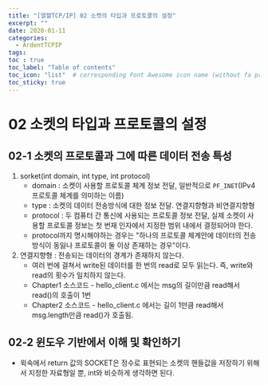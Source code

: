 ```yaml
---
title: "[열혈TCP/IP] 02 소켓의 타입과 프로토콜의 설정"
excerpt: ""
date: 2020-01-11
categories:
  - ArdentTCPIP
tags:
toc : true
toc_label: "Table of contents"
toc_icon: "list"  # corresponding Font Awesome icon name (without fa prefix)
toc_sticky: true
---
```


# 02 소켓의 타입과 프로토콜의 설정

## 02-1 소켓의 프로토콜과 그에 따른 데이터 전송 특성

1. sorket(int domain, int  type, int protocol)
    - domain : 소켓이 사용할 프로토콜 체계 정보 전달, 일반적으로 `PF_INET`(IPv4 프로토콜 체계를 의미하는 이름)
    - type : 소켓의 데이터 전송방식에 대한 정보 전달. 연결지향형과 비연결지향형
    - protocol : 두 컴퓨터 간 통신에 사용되는 프로토콜 정보 전달, 실제 소켓이 사용할 프로토콜 정보는 첫 번재 인자에서 지정한 범위 내에서 결정되어야 한다.
    - protocol까지 명시해야하는 경우는 "하나의 프로토콜 체계안에 데이터의 전송방식이 동잃나 프로토콜이 둘 이상 존재하는 경우"이다.
2. 연결지향형 : 전송되는 데이터의 경계가 존재하지 않는다.
    - 여러 번에 걸쳐서 write된 데이터를 한 번의 read로 모두 읽는다. 즉, write와 read의 횟수가 일치하지 않는다.
    - Chapter1 소스코드 - hello_client.c 에서는 msg의 길이만큼 read해서 read()의 호출이 1번
    - Chapter2 소스코드 - hello_client.c 에서는 길이 1만큼 read해서 msg.length만큼 read()가 호출됨.
    
## 02-2 윈도우 기반에서 이해 및 확인하기

- 윅속에서 return 값의 SOCKET은 정수로 표현되는 소켓의 핸들값을 저장하기 위해서 지정한 자료형일 뿐, int와 비슷하게 생각하면 된다.
